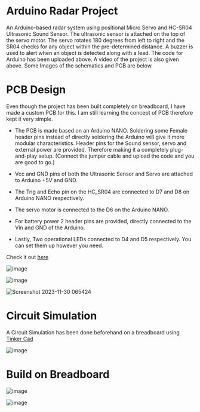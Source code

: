 # Arduino Radar Project
An Arduino-based radar system using positional Micro Servo and HC-SR04 Ultrasonic Sound Sensor. The ultrasonic sensor is attached on the top of the servo motor. The servo rotates 180 degrees from left to right and the SR04 checks for any object within the pre-determined distance. A buzzer is used to alert when an object is detected along with a lead. The code for Arduino has been uploaded above. A video of the project is also given above. Some Images of the schematics and PCB are below.

# PCB Design
Even though the project has been built completely on breadboard, I have made a custom PCB for this. I am still learning the concept of PCB therefore kept it very simple.

- The PCB is made based on an Arduino NANO. Soldering some Female header pins instead of directly soldering the Arduino will give it more modular characteristics. Header pins for the Sound sensor, servo and external power are provided. Therefore making it a completely plug-and-play setup. (Connect the jumper cable and upload the code and you are good to go.)
  
- Vcc and GND pins of both the Ultrasonic Sensor and Servo are attached to Arduino +5V and GND.
  
- The Trig and Echo pin on the HC_SR04 are connected to D7 and D8 on Arduino NANO respectively.
  
- The servo motor is connected to the D6 on the Arduino NANO.
  
- For battery power 2 header pins are provided, directly connected to the Vin and GND of the Arduino.
  
- Lastly, Two operational LEDs connected to D4 and D5 respectively. You can set them up however you need.

Check it out [here](https://easyeda.com/editor#id=|7617aa49451e4fcd877120587bd70e5b|61210422480b409aa4e4f2f1ace844e6)

![image](https://github.com/AnnurHassan/Learning-Robotics/assets/39032781/5f3e0b88-c7d0-43f8-bc15-e67085ab7a4b)

![image](https://github.com/AnnurHassan/Learning-Robotics/assets/39032781/cda89ee4-89b6-4ff0-96d7-a1a4aa1568a8)

![Screenshot 2023-11-30 065424](https://github.com/AnnurHassan/Learning-Robotics/assets/39032781/d8a01d1a-dda6-4d56-a7bc-ea1ca99eea60)


# Circuit Simulation
A Circuit Simulation has been done beforehand on a breadboard using [Tinker Cad](https://www.tinkercad.com/things/ii6DmvlBP4N-arduino-radar-with-servo)

![image](https://github.com/AnnurHassan/Electronics-Projects/assets/39032781/aa4b971c-8ddb-49e1-8459-ee25be9f91db)

# Build on Breadboard

![image](https://github.com/AnnurHassan/Electronics-Projects/assets/39032781/63ab9fc7-1a50-45fa-93bf-4fb3e10f1cfd)

![image](https://github.com/AnnurHassan/Electronics-Projects/assets/39032781/e7b8f453-f015-4a0e-8c5c-addd68abf0fa)


